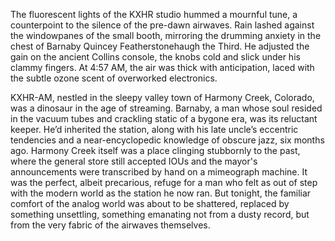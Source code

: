 The fluorescent lights of the KXHR studio hummed a mournful tune, a counterpoint to the silence of the pre-dawn airwaves. Rain lashed against the windowpanes of the small booth, mirroring the drumming anxiety in the chest of Barnaby Quincey Featherstonehaugh the Third. He adjusted the gain on the ancient Collins console, the knobs cold and slick under his clammy fingers. At 4:57 AM, the air was thick with anticipation, laced with the subtle ozone scent of overworked electronics.

KXHR-AM, nestled in the sleepy valley town of Harmony Creek, Colorado, was a dinosaur in the age of streaming. Barnaby, a man whose soul resided in the vacuum tubes and crackling static of a bygone era, was its reluctant keeper. He’d inherited the station, along with his late uncle’s eccentric tendencies and a near-encyclopedic knowledge of obscure jazz, six months ago. Harmony Creek itself was a place clinging stubbornly to the past, where the general store still accepted IOUs and the mayor's announcements were transcribed by hand on a mimeograph machine. It was the perfect, albeit precarious, refuge for a man who felt as out of step with the modern world as the station he now ran. But tonight, the familiar comfort of the analog world was about to be shattered, replaced by something unsettling, something emanating not from a dusty record, but from the very fabric of the airwaves themselves.
